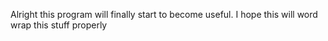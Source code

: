 Alright this program will finally start to become useful.
I hope this will word wrap this stuff properly
